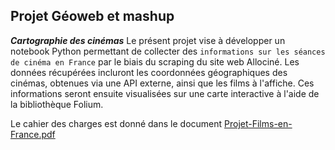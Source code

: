 ## Projet Géoweb et mashup
***Cartographie des cinémas***
Le présent projet vise à développer un notebook Python permettant de collecter des `informations sur les séances de cinéma en France` par le biais du scraping du site web Allociné. Les données récupérées incluront les coordonnées géographiques des cinémas, obtenues via une API externe, ainsi que les films à l'affiche. Ces informations seront ensuite visualisées sur une carte interactive à l'aide de la bibliothèque Folium.

Le cahier des charges est donné dans le document [Projet-Films-en-France.pdf](https://github.com/DELECHELLE/BUT-INFO-IUTCV/blob/main/BUT2/R4C12/Projet/Projet-Films-en-France.pdf)
